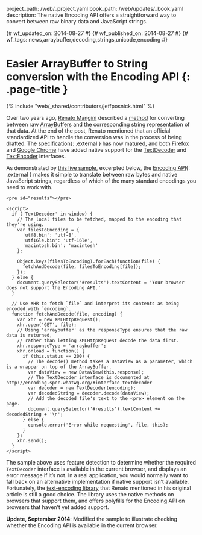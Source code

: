 project_path: /web/_project.yaml book_path: /web/updates/_book.yaml description: The native Encoding API offers a straightforward way to convert between raw binary data and JavaScript strings.

{# wf_updated_on: 2014-08-27 #} {# wf_published_on: 2014-08-27 #} {# wf_tags: news,arraybuffer,decoding,strings,unicode,encoding #}

# Easier ArrayBuffer to String conversion with the Encoding API {: .page-title }

{% include "web/_shared/contributors/jeffposnick.html" %}

Over two years ago, [Renato Mangini](http://www.html5rocks.com/en/profiles/#renatomangini) described a [method](http://updates.html5rocks.com/2012/06/How-to-convert-ArrayBuffer-to-and-from-String) for converting between raw [ArrayBuffers](https://developer.mozilla.org/en-US/docs/Web/API/ArrayBuffer) and the corresponding string representation of that data. At the end of the post, Renato mentioned that an official standardized API to handle the conversion was in the process of being drafted. The [specification](http://encoding.spec.whatwg.org/){: .external } has now matured, and both [Firefox](https://developer.mozilla.org/en-US/Firefox/Releases/18) and [Google Chrome](http://www.chromestatus.com/feature/5714368087982080) have added native support for the [TextDecoder](http://encoding.spec.whatwg.org/#interface-textdecoder) and [TextEncoder](http://encoding.spec.whatwg.org/#interface-textencoder) interfaces.

As demonstrated by [this live sample](https://googlechrome.github.io/samples/encoding-api/index.html), excerpted below, the [Encoding API](http://encoding.spec.whatwg.org/){: .external } makes it simple to translate between raw bytes and native JavaScript strings, regardless of which of the many standard encodings you need to work with.

    <pre id="results"></pre>
    
    <script>
      if ('TextDecoder' in window) {
        // The local files to be fetched, mapped to the encoding that they're using.
        var filesToEncoding = {
          'utf8.bin': 'utf-8',
          'utf16le.bin': 'utf-16le',
          'macintosh.bin': 'macintosh'
        };
    
        Object.keys(filesToEncoding).forEach(function(file) {
          fetchAndDecode(file, filesToEncoding[file]);
        });
      } else {
        document.querySelector('#results').textContent = 'Your browser does not support the Encoding API.'
      }
    
      // Use XHR to fetch `file` and interpret its contents as being encoded with `encoding`.
      function fetchAndDecode(file, encoding) {
        var xhr = new XMLHttpRequest();
        xhr.open('GET', file);
        // Using 'arraybuffer' as the responseType ensures that the raw data is returned,
        // rather than letting XMLHttpRequest decode the data first.
        xhr.responseType = 'arraybuffer';
        xhr.onload = function() {
          if (this.status == 200) {
            // The decode() method takes a DataView as a parameter, which is a wrapper on top of the ArrayBuffer.
            var dataView = new DataView(this.response);
            // The TextDecoder interface is documented at http://encoding.spec.whatwg.org/#interface-textdecoder
            var decoder = new TextDecoder(encoding);
            var decodedString = decoder.decode(dataView);
            // Add the decoded file's text to the <pre> element on the page.
            document.querySelector('#results').textContent += decodedString + '\n';
          } else {
            console.error('Error while requesting', file, this);
          }
        };
        xhr.send();
      }
    </script>
    

The sample above uses feature detection to determine whether the required `TextDecoder` interface is available in the current browser, and displays an error message if it’s not. In a real application, you would normally want to fall back on an alternative implementation if native support isn’t available. Fortunately, the [text-encoding library](https://github.com/inexorabletash/text-encoding) that Renato mentioned in his original article is still a good choice. The library uses the native methods on browsers that support them, and offers polyfills for the Encoding API on browsers that haven’t yet added support.

**Update, September 2014**: Modified the sample to illustrate checking whether the Encoding API is available in the current browser.